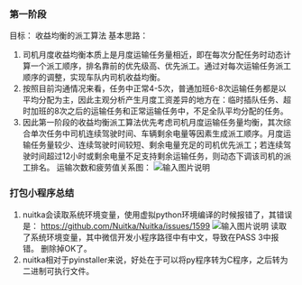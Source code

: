### 第一阶段
目标： 收益均衡的派工算法
基本思路： 
1. 司机月度收益均衡本质上是月度运输任务量相近，即在每次分配任务时动态计算一个派工顺序，排名靠前的优先级高、优先派工。通过对每次运输任务派工顺序的调整，实现车队内司机收益均衡。
2. 按照目前沟通情况来看，任务中正常4-5次，普通加班6-8次运输任务都是以平均分配为主，因此主观分析产生月度工资差异的地方在：临时插队任务、超时加班的8次之后的运输任务和正常运输任务中，不足全队平均分配的任务。
3. 因此第一阶段的收益均衡派工算法优先考虑司机月度运输任务量均衡，其次综合单次任务中司机连续驾驶时间、车辆剩余电量等因素生成派工顺序。月度运输任务量较少、连续驾驶时间较短、剩余电量充足的司机优先派工；若连续驾驶时间超过12小时或剩余电量不足支持剩余运输任务，则动态下调该司机的派工排名。
运输次数和疲劳值关系图：
![输入图片说明](/imgs/2022-12-20/ZsXIN6QHD5suW5Fh.png)

### 打包小程序总结
1. nuitka会读取系统环境变量，使用虚拟python环境编译的时候报错了，其错误是：
https://github.com/Nuitka/Nuitka/issues/1599
![输入图片说明](/imgs/2023-03-08/dnlv2X0R0AzfJwwl.png)
读取了系统环境变量，其中微信开发小程序路径中有中文，导致在PASS 3中报错。 删除掉OK了。
2. nuitka相对于pyinstaller来说，好处在于可以将py程序转为C程序，之后转为二进制可执行文件。
<!--stackedit_data:
eyJoaXN0b3J5IjpbMTY1NjYxOTkyLDM1MjE3OTA5MCwtNjg0Mj
E3Mjk1LDE3ODk3ODI5MjMsLTEzMDYyOTU4MDEsLTE0Njc2NDQ4
NDldfQ==
-->